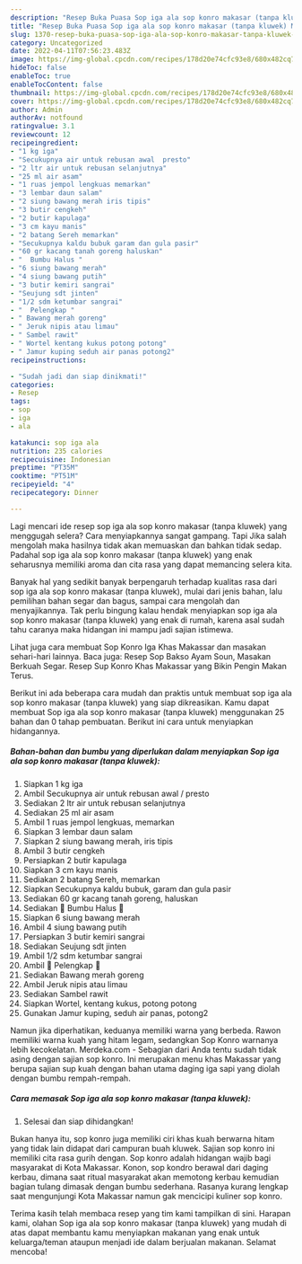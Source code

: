 ```yaml
---
description: "Resep Buka Puasa Sop iga ala sop konro makasar (tanpa kluwek) Menu Buka Puas"
title: "Resep Buka Puasa Sop iga ala sop konro makasar (tanpa kluwek) Menu Buka Puas"
slug: 1370-resep-buka-puasa-sop-iga-ala-sop-konro-makasar-tanpa-kluwek-menu-buka-puas
category: Uncategorized
date: 2022-04-11T07:56:23.483Z
image: https://img-global.cpcdn.com/recipes/178d20e74cfc93e8/680x482cq70/sop-iga-ala-sop-konro-makasar-tanpa-kluwek-foto-resep-utama.jpg
hideToc: false
enableToc: true
enableTocContent: false
thumbnail: https://img-global.cpcdn.com/recipes/178d20e74cfc93e8/680x482cq70/sop-iga-ala-sop-konro-makasar-tanpa-kluwek-foto-resep-utama.jpg
cover: https://img-global.cpcdn.com/recipes/178d20e74cfc93e8/680x482cq70/sop-iga-ala-sop-konro-makasar-tanpa-kluwek-foto-resep-utama.jpg
author: Admin
authorAv: notfound
ratingvalue: 3.1
reviewcount: 12
recipeingredient:
- "1 kg iga"
- "Secukupnya air untuk rebusan awal  presto"
- "2 ltr air untuk rebusan selanjutnya"
- "25 ml air asam"
- "1 ruas jempol lengkuas memarkan"
- "3 lembar daun salam"
- "2 siung bawang merah iris tipis"
- "3 butir cengkeh"
- "2 butir kapulaga"
- "3 cm kayu manis"
- "2 batang Sereh memarkan"
- "Secukupnya kaldu bubuk garam dan gula pasir"
- "60 gr kacang tanah goreng haluskan"
- "  Bumbu Halus "
- "6 siung bawang merah"
- "4 siung bawang putih"
- "3 butir kemiri sangrai"
- "Seujung sdt jinten"
- "1/2 sdm ketumbar sangrai"
- "  Pelengkap "
- " Bawang merah goreng"
- " Jeruk nipis atau limau"
- " Sambel rawit"
- " Wortel kentang kukus potong potong"
- " Jamur kuping seduh air panas potong2"
recipeinstructions:

- "Sudah jadi dan siap dinikmati!"
categories:
- Resep
tags:
- sop
- iga
- ala

katakunci: sop iga ala 
nutrition: 235 calories
recipecuisine: Indonesian
preptime: "PT35M"
cooktime: "PT51M"
recipeyield: "4"
recipecategory: Dinner

---
```



Lagi mencari ide resep sop iga ala sop konro makasar (tanpa kluwek) yang menggugah selera? Cara menyiapkannya sangat gampang. Tapi Jika salah mengolah maka hasilnya tidak akan memuaskan dan bahkan tidak sedap. Padahal sop iga ala sop konro makasar (tanpa kluwek) yang enak seharusnya memiliki aroma dan cita rasa yang dapat memancing selera kita.


Banyak hal yang sedikit banyak berpengaruh terhadap kualitas rasa dari sop iga ala sop konro makasar (tanpa kluwek), mulai dari jenis bahan, lalu pemilihan bahan segar dan bagus, sampai cara mengolah dan menyajikannya. Tak perlu bingung kalau hendak menyiapkan sop iga ala sop konro makasar (tanpa kluwek) yang enak di rumah, karena asal sudah tahu caranya maka hidangan ini mampu jadi sajian istimewa.

Lihat juga cara membuat Sop Konro Iga Khas Makassar dan masakan sehari-hari lainnya. Baca juga: Resep Sop Bakso Ayam Soun, Masakan Berkuah Segar. Resep Sup Konro Khas Makassar yang Bikin Pengin Makan Terus.


Berikut ini ada beberapa cara mudah dan praktis untuk membuat sop iga ala sop konro makasar (tanpa kluwek) yang siap dikreasikan. Kamu dapat membuat Sop iga ala sop konro makasar (tanpa kluwek) menggunakan 25 bahan dan 0 tahap pembuatan. Berikut ini cara untuk menyiapkan hidangannya.

<!--inarticleads1-->

##### Bahan-bahan dan bumbu yang diperlukan dalam menyiapkan Sop iga ala sop konro makasar (tanpa kluwek):

1. Siapkan 1 kg iga
1. Ambil Secukupnya air untuk rebusan awal / presto
1. Sediakan 2 ltr air untuk rebusan selanjutnya
1. Sediakan 25 ml air asam
1. Ambil 1 ruas jempol lengkuas, memarkan
1. Siapkan 3 lembar daun salam
1. Siapkan 2 siung bawang merah, iris tipis
1. Ambil 3 butir cengkeh
1. Persiapkan 2 butir kapulaga
1. Siapkan 3 cm kayu manis
1. Sediakan 2 batang Sereh, memarkan
1. Siapkan Secukupnya kaldu bubuk, garam dan gula pasir
1. Sediakan 60 gr kacang tanah goreng, haluskan
1. Sediakan  🍒 Bumbu Halus 🍒
1. Siapkan 6 siung bawang merah
1. Ambil 4 siung bawang putih
1. Persiapkan 3 butir kemiri sangrai
1. Sediakan Seujung sdt jinten
1. Ambil 1/2 sdm ketumbar sangrai
1. Ambil  🍒 Pelengkap 🍒
1. Sediakan  Bawang merah goreng
1. Ambil  Jeruk nipis atau limau
1. Sediakan  Sambel rawit
1. Siapkan  Wortel, kentang kukus, potong potong
1. Gunakan  Jamur kuping, seduh air panas, potong2


Namun jika diperhatikan, keduanya memiliki warna yang berbeda. Rawon memiliki warna kuah yang hitam legam, sedangkan Sop Konro warnanya lebih kecokelatan. Merdeka.com - Sebagian dari Anda tentu sudah tidak asing dengan sajian sop konro. Ini merupakan menu khas Makassar yang berupa sajian sup kuah dengan bahan utama daging iga sapi yang diolah dengan bumbu rempah-rempah. 

<!--inarticleads2-->

##### Cara memasak Sop iga ala sop konro makasar (tanpa kluwek):


1. Selesai dan siap dihidangkan!

Bukan hanya itu, sop konro juga memiliki ciri khas kuah berwarna hitam yang tidak lain didapat dari campuran buah kluwek. Sajian sop konro ini memiliki cita rasa gurih dengan. Sop konro adalah hidangan wajib bagi masyarakat di Kota Makassar. Konon, sop kondro berawal dari daging kerbau, dimana saat ritual masyarakat akan memotong kerbau kemudian bagian tulang dimasak dengan bumbu sederhana. Rasanya kurang lengkap saat mengunjungi Kota Makassar namun gak mencicipi kuliner sop konro. 

Terima kasih telah membaca resep yang tim kami tampilkan di sini. Harapan kami, olahan Sop iga ala sop konro makasar (tanpa kluwek) yang mudah di atas dapat membantu kamu menyiapkan makanan yang enak untuk keluarga/teman ataupun menjadi ide dalam berjualan makanan. Selamat mencoba!
